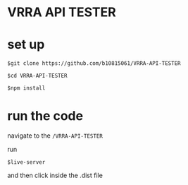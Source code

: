 # VRRA API TESTER

# set up

```
$git clone https://github.com/b10815061/VRRA-API-TESTER

$cd VRRA-API-TESTER

$npm install
```

# run the code

navigate to the ``` /VRRA-API-TESTER ```

run 

```
$live-server
```

and then click inside the .dist file

